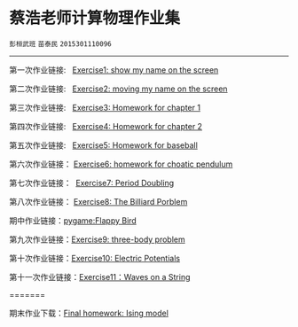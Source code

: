 蔡浩老师计算物理作业集
====
`彭桓武班`    `苗泰民`   `2015301110096`

------

第一次作业链接:   [Exercise1: show my name on the screen](https://github.com/WHUMTM/computationalphysics_N2015301110096/blob/master/Exercise_01/Exercise_01.py)

第二次作业链接:    [Exercise2: moving my name on the screen](https://github.com/WHUMTM/computationalphysics_N2015301110096/blob/master/Exercise_02/Exercise_02.md)

第三次作业链接:   [Exercise3: Homework for chapter 1](https://github.com/WHUMTM/computationalphysics_N2015301110096/blob/master/Exercise_03/readme.md)

第四次作业链接:   [Exercise4: Homework for chapter 2](https://github.com/WHUMTM/computationalphysics_N2015301110096/blob/master/Exercise_04/readme.md)

第五次作业链接:   [Exercise5: Homework for baseball](https://www.zybuluo.com/TimMu/note/920445)

第六次作业链接： [Exercise6: homework for choatic pendulum](https://www.zybuluo.com/TimMu/note/930608)

第七次作业链接：  [Exercise7: Period Doubling](https://www.zybuluo.com/TimMu/note/937024)

第八次作业链接： [Exercise8: The Billiard Porblem](https://github.com/WHUMTM/computationalphysics_N2015301110096/blob/master/Exercise_08/readme.md)


期中作业链接：[pygame:Flappy Bird](https://github.com/WHUMTM/computationalphysics_N2015301110096/blob/master/Mid-term%20homework/readme.md)

第九次作业链接：[Exercise9: three-body problem](https://www.zybuluo.com/TimMu/note/971068)


第十次作业链接：[Exercise10: Electric Potentials](https://www.zybuluo.com/TimMu/note/979091)

第十一次作业链接：[Exercise11：Waves on a String](https://www.zybuluo.com/TimMu/note/983926)

=======

期末作业下载：[Final homework: Ising model](https://github.com/WHUMTM/computationalphysics_N2015301110096/raw/master/Final/%E8%AE%A1%E7%AE%97%E7%89%A9%E7%90%86%E6%9C%9F%E6%9C%AB%E4%BD%9C%E4%B8%9A--2015301110096%20%E8%8B%97%E6%B3%B0%E6%B0%91.pdf)
